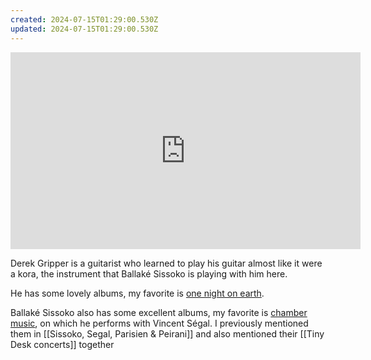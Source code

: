 ```yaml
---
created: 2024-07-15T01:29:00.530Z
updated: 2024-07-15T01:29:00.530Z
---
```

<iframe width="560" height="315" src="https://www.youtube.com/embed/dIQPfT_MiXs?si=7a63Y0vn3__kmSI_" title="YouTube video player" frameborder="0" allow="accelerometer; autoplay; clipboard-write; encrypted-media; gyroscope; picture-in-picture; web-share" referrerpolicy="strict-origin-when-cross-origin" allowfullscreen></iframe>

Derek Gripper is a guitarist who learned to play his guitar almost like it were a kora, the instrument that Ballaké Sissoko is playing with him here.

He has some lovely albums, my favorite is [one night on earth](https://open.spotify.com/album/2HPMHajfzsl1iOwRmZNRla?si=A32a5j1RTVuTMvsYbSkokw).

Ballaké Sissoko also has some excellent albums, my favorite is [chamber music](https://open.spotify.com/album/3X9jyh4EcJSKO1X0mdQkXJ?si=JtSMqCHGQCybSMUGd9cIpg), on which he performs with Vincent Ségal. I previously mentioned them in [[Sissoko, Segal, Parisien & Peirani]] and also mentioned their [[Tiny Desk concerts]] together